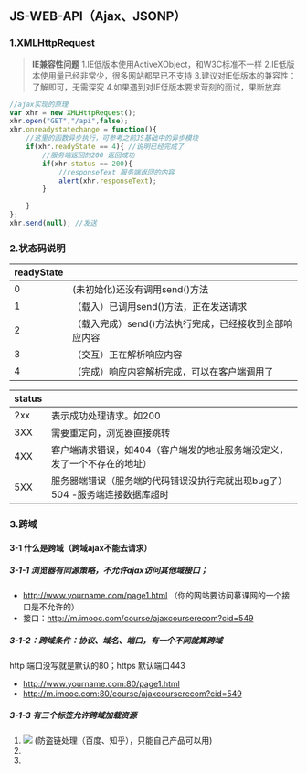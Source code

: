 ## JS-WEB-API（Ajax、JSONP）


### 1.XMLHttpRequest

> **IE兼容性问题**
> 1.IE低版本使用ActiveXObject，和W3C标准不一样
> 2.IE低版本使用量已经非常少，很多网站都早已不支持
> 3.建议对IE低版本的兼容性：了解即可，无需深究
> 4.如果遇到对IE低版本要求苛刻的面试，果断放弃


```js
//ajax实现的原理
var xhr = new XMLHttpRequest();
xhr.open("GET","/api",false);
xhr.onreadystatechange = function(){
    //这里的函数异步执行，可参考之前JS基础中的异步模块
    if(xhr.readyState == 4){ //说明已经完成了
        //服务端返回的200 返回成功
        if(xhr.status == 200){
            //responseText 服务端返回的内容
            alert(xhr.responseText);
        }
        
    }
};
xhr.send(null); //发送
```

 

### 2.状态码说明


| readyState |                                |
| ---------- | ------------------------------ |
| 0          | (未初始化)还没有调用send()方法            |
| 1          | （载入）已调用send()方法，正在发送请求         |
| 2          | （载入完成）send()方法执行完成，已经接收到全部响应内容 |
| 3          | （交互）正在解析响应内容                   |
| 4          | （完成）响应内容解析完成，可以在客户端调用了         |


| status |                                          |
| ------ | ---------------------------------------- |
| 2xx    | 表示成功处理请求。如200                            |
| 3XX    | 需要重定向，浏览器直接跳转                            |
| 4XX    | 客户端请求错误，如404（客户端发的地址服务端没定义，发了一个不存在的地址）   |
| 5XX    | 服务器端错误（服务端的代码错误没执行完就出现bug了）504 -服务端连接数据库超时 |

### 3.跨域

#### 3-1 什么是跨域（跨域ajax不能去请求）

##### 3-1-1 浏览器有同源策略，不允许ajax访问其他域接口；

- http://www.yourname.com/page1.html （你的网站要访问慕课网的一个接口是不允许的）
- 接口：http://m.imooc.com/course/ajaxcourserecom?cid=549





##### 3-1-2：跨域条件：协议、域名、端口，有一个不同就算跨域

 http 端口没写就是默认的80；https 默认端口443

 - http://www.yourname.com:80/page1.html 
 - http://m.imooc.com:80/course/ajaxcourserecom?cid=549





##### 3-1-3 有三个标签允许跨域加载资源

1. <img src=xxx> (防盗链处理（百度、知乎），只能自己产品可以用)
2. <link href=xxx>
3. <script src=xxx>

三个标签的使用场景（能逃避过同源策略可以跨域加载资源）：

1. <img> 用于打点统计，统计网站可能是其他域（img不受跨域限制，没有浏览器兼容性问题）
2. <link><script> 可以引用CDN，CDN的也是其他域（bootCDN）
3. <script> 可以用于JSONP





##### 3-1-4 跨域注意事项

1. 所有的跨域请求都必须经过信息提供方允许
2. 如果未经允许获取，那是浏览器同源策略出现漏洞





#### 3-2 JSONP

##### 3-2-1 JSONP实现原理

```
1. eg.加载http://coding.m.imooc.com/classindex.html
  1. 不一定服务器端真正有一个classindex.html文件
  2. 服务器可以根据请求，动态生成一个文件，返回
  3. 同理于<script src="http://coding.m.imcooc.com/api.js'>

2. 你的网站要跨域访问慕课网的一个接口
  1. 慕课网给你一个地址:http://coding.m.imooc.com/api.js, 可以动态返回你想要的数据；
  2. 返回内容格式如callback({x:100,y:200})(可动态生成)
```


```js
<script>
  window.callback = function(data){
    //这是我们跨域得到的信息
    console.log(data);
  };
</script>
<script src="http://coding.m.imooc.com/api.js"></script>
<!-以上将返回callback({x:100,y:200})->
```



#### 3-3 服务器端设置http header

另外一个解决跨域的简洁方法，需要服务器端来做

（但是作为交互方，我们必须知道这个方法，是将来解决跨域问题的一个趋势） 


```js
// 注意：不同后端语言的写法可能不一样
// 第二个参数填写允许跨域的域名称，不建议直接写“*”
response.setHeader("Access-Control-Allow-Origin", "http://a.com,http://b.com");
response.setHeader("Access-Control-Allow-Hearders", "X-Requested-with");
response.setHeader("Access-Control-Allow-Methods", "PUT,POST,GET,DELETE,OPTIONS");

// 接收跨域的cookie
response.setHeader("Access-Control-Allows-Credentials", "true");
```